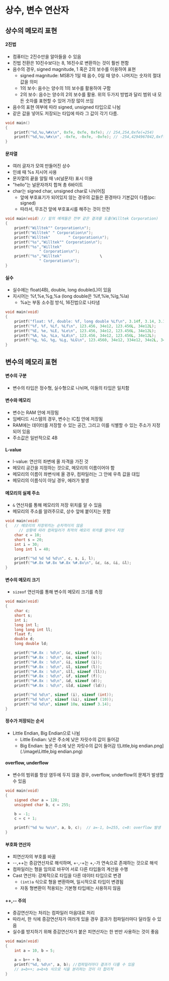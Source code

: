 # 상수, 변수 연산자
## 상수의 메모리 표현
#### 2진법
- 컴퓨터는 2진수만을 알아들을 수 있음
- 진법 전환은 10진수보다는 8, 16진수로 변환하는 것이 훨씬 편함
- 음수의 경우, signed magnitude, 1 혹은 2의 보수를 이용하여 표현
	- signed magnitude: MSB가 1일 때 음수, 0일 때 양수. 나머지는 숫자의 절대값을 의미
	- 1의 보수: 음수는 양수의 1의 보수를 활용하여 구함
	- 2의 보수: 음수는 양수의 2의 보수를 활용. 위의 두가지 방법과 달리 범위 내 모든 숫자를 표현할 수 있어 가장 많이 쓰임
- 음수의 표현 여부에 따라 signed, unsigned 타입으로 나뉨
- 같은 값을 넣어도 저장되는 타입에 따라 그 값이 각기 다름.

```cpp
void main()
{
	printf("%d,%u,%#x\n", 0xfe, 0xfe, 0xfe); // 254,254,0xfe(=254)
    printf("%d,%u,%#x\n", -0xfe, -0xfe, -0xfe); // -254,4294967042,0xffffff02
}
```

#### 문자열
- 여러 글자가 모여 만들어진 상수
- 인쇄 때 %s 지시어 사용
- 문자열의 끝을 알릴 때 `\0`(널문자) 표시 이용
- "hello"는 널문자까지 합쳐 총 6바이트
- char는 signed char, unsigned char로 나뉘어짐
	- 앞에 부호표기가 되어있지 않는 경우의 값들은 환경마다 기본값이 다름(pc: signed)
	- 따라서, 무조건 앞에 부호표시를 해주는 것이 안전

```cpp
void main(void) // 밑의 예제들은 전부 같은 결과를 도출(Willtek Corporation)
{
	printf("Willtek"" Corporation\n");
	printf("Willtek" " Corporation\n");
	printf("Willtek"		" Corporation\n");
	printf("%s","Willtek"" Corporation\n");
	printf("%s","Willtek"
		       " Corporation\n");
	printf("%s","Willtek"                 \
		       " Corporation\n");
}
```

#### 실수
- 실수에는 float(4B), double, long double(L)이 있음
- 지시어는 %f,%e,%g,%a (long double은 %lf,%le,%lg,%la)
	- %a는 부동 소수점 방식, 16진법으로 나타냄

```cpp
void main(void)
{
	printf("float: %f, double: %f, long double %Lf\n", 3.14f, 3.14, 3.14L);
	printf("%f, %f, %Lf, %Lf\n", 123.456, 34e12, 123.456L, 34e12L);
	printf("%E, %e, %LE, %Le\n", 123.456, 34e12, 123.456L, 34e12L);
	printf("%A, %a, %La, %LA\n", 123.456, 34e12, 123.456L, 34e12L);
	printf("%g, %G, %g, %Lg, %LG\n", 123.4560, 34e12, 334e12, 34e2L, 34e-1L);
}
```
## 변수의 메모리 표현
#### 변수의 구분
- 변수의 타입은 정수형, 실수형으로 나뉘며, 이들의 타입은 일치함

#### 변수와 메모리
- 변수는 RAM 안에 저장됨
- 임베디드 시스템의 경우, 변수는 IC칩 안에 저장됨
- RAM에는 데이터를 저장할 수 있는 공간, 그리고 이를 식별할 수 있는 주소가 지정되어 있음
- 주소값은 일반적으로 4B

#### L-value
- l-value: 연산의 좌변에 올 자격을 가진 것
- 메모리 공간을 지정하는 것으로, 메모리의 이름이어야 함
- 메모리의 이름이 좌변식에 올 경우, 컴파일러는 그 안에 우측 값을 대입
- 메모리의 이름식이 아닐 경우, 에러가 발생

#### 메모리의 실제 주소
- `&` 연산자를 통해 메모리의 저장 위치를 알 수 있음
- 메모리의 주소를 알려주므로, 상수 앞에 붙이지는 못함

```cpp
void main(void)
{ 	// 메모리의 저장위치는 순차적이지 않음
	  // 상황에 따라 컴파일러가 최적의 메모리 위치를 알아서 지정
	char c = 10;
	short s = 20;
	int i = 30;
	long int l = 40;

	printf("%d %d %d %d\n", c, s, i, l);
	printf("%#.8x %#.8x %#.8x %#.8x\n", &c, &s, &i, &l);
}
```
#### 변수의 메모리 크기
- `sizeof` 연산자를 통해 변수의 메모리 크기를 측정

```cpp
void main(void)
{
	char c;
	short s;
	int i;
	long int l;
	long long int ll;
	float f;
	double d;
	long double ld;	

	printf("%#.8x : %d\n", &c, sizeof (c));
	printf("%#.8x : %d\n", &s, sizeof (s));
	printf("%#.8x : %d\n", &i, sizeof (i));
	printf("%#.8x : %d\n", &l, sizeof (l));
	printf("%#.8x : %d\n", &ll, sizeof (ll));
	printf("%#.8x : %d\n", &f, sizeof (f));
	printf("%#.8x : %d\n", &d, sizeof (d));
	printf("%#.8x : %d\n", &ld, sizeof (ld));

	printf("%d %d\n", sizeof (i), sizeof (int));
	printf("%d %d\n", sizeof (&i), sizeof (10));
	printf("%d %d\n", sizeof 10u, sizeof 3.14);
}
```

#### 정수가 저장되는 순서
- Little Endian, Big Endian으로 나뉨
	- Little Endian: 낮은 주소에 낮은 자릿수의 값이 들어감
	- Big Endian: 높은 주소에 낮은 자릿수의 값이 들어감
![Little,big endian.png](.\image\Little,big endian.png)

#### overflow, underflow
- 변수의 범위를 항상 염두에 두지 않을 경우, overflow, underflow의 문제가 발생할 수 있음

```cpp
void main(void)
{
	signed char a = 128;
	unsigned char b, c = 255;

	b = -1;
	c = c + 1;

	printf("%d %u %u\n", a, b, c);  // a=-1, b=255, c=0: overflow 발생
}
```
#### 부호화 연산자
- 피연산자의 부호를 바꿈
- --,++는 증감연산자로 해석하며, +-,-+는 +,-가 연속으로 존재하는 것으로 해석
- 컴파일러는 형을 임의로 바꾸어 서로 다른 타입들의 계산을 수행
- Cast 연산자: 강제적으로 타입을 다른 데이터 타입으로 변경
	- `(int)a` 식으로 형을 변환하며, 일시적으로 타입이 변경됨
	- 자동 형변환이 적용되는 기본형 타입에는 사용하지 않음

#### ++,-- 주의
- 증감연산자는 처리는 컴파일러 마음대로 처리
- 따라서, 한 식에 증감연산자가 여러개 있을 경우 결과가 컴파일러마다 달라질 수 있음
- 실수를 방지하기 위해 증감연산자가 붙은 피연산자는 한 번만 사용하는 것이 좋음

```cpp
void main(void)
{
	int a = 10, b = 5;

	a = b++ + b;
	printf("%d, %d\n", a, b); //컴파일러마다 결과가 다를 수 있음
    // a=b++; a=b+b 식으로 식을 분리하는 것이 더 합리적
}
```





















